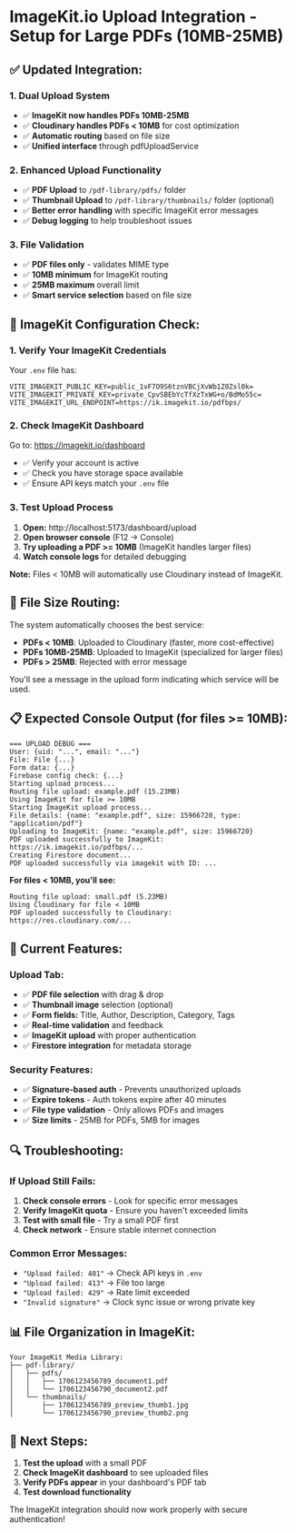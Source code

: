# ImageKit.io Upload Integration - Setup for Large PDFs (10MB-25MB)

## ✅ **Updated Integration:**

### **1. Dual Upload System**
- ✅ **ImageKit now handles PDFs 10MB-25MB** 
- ✅ **Cloudinary handles PDFs < 10MB** for cost optimization
- ✅ **Automatic routing** based on file size
- ✅ **Unified interface** through pdfUploadService

### **2. Enhanced Upload Functionality**
- ✅ **PDF Upload** to `/pdf-library/pdfs/` folder
- ✅ **Thumbnail Upload** to `/pdf-library/thumbnails/` folder (optional)
- ✅ **Better error handling** with specific ImageKit error messages
- ✅ **Debug logging** to help troubleshoot issues

### **3. File Validation**
- ✅ **PDF files only** - validates MIME type
- ✅ **10MB minimum** for ImageKit routing
- ✅ **25MB maximum** overall limit
- ✅ **Smart service selection** based on file size

## 🔧 **ImageKit Configuration Check:**

### **1. Verify Your ImageKit Credentials**
Your `.env` file has:
```
VITE_IMAGEKIT_PUBLIC_KEY=public_1vF7O9S6tznVBCjXvWb1Z0Zsl0k=
VITE_IMAGEKIT_PRIVATE_KEY=private_CpvSBEbYcTfXzTxWG+o/BdMo55c=
VITE_IMAGEKIT_URL_ENDPOINT=https://ik.imagekit.io/pdfbps/
```

### **2. Check ImageKit Dashboard**
Go to: https://imagekit.io/dashboard
- ✅ Verify your account is active
- ✅ Check you have storage space available
- ✅ Ensure API keys match your `.env` file

### **3. Test Upload Process**
1. **Open:** http://localhost:5173/dashboard/upload
2. **Open browser console** (F12 → Console)
3. **Try uploading a PDF >= 10MB** (ImageKit handles larger files)
4. **Watch console logs** for detailed debugging

**Note:** Files < 10MB will automatically use Cloudinary instead of ImageKit.

## 📏 **File Size Routing:**

The system automatically chooses the best service:

- **PDFs < 10MB**: Uploaded to Cloudinary (faster, more cost-effective)
- **PDFs 10MB-25MB**: Uploaded to ImageKit (specialized for larger files)
- **PDFs > 25MB**: Rejected with error message

You'll see a message in the upload form indicating which service will be used.

## 📋 **Expected Console Output (for files >= 10MB):**
```
=== UPLOAD DEBUG ===
User: {uid: "...", email: "..."}
File: File {...}
Form data: {...}
Firebase config check: {...}
Starting upload process...
Routing file upload: example.pdf (15.23MB)
Using ImageKit for file >= 10MB
Starting ImageKit upload process...
File details: {name: "example.pdf", size: 15966720, type: "application/pdf"}
Uploading to ImageKit: {name: "example.pdf", size: 15966720}
PDF uploaded successfully to ImageKit: https://ik.imagekit.io/pdfbps/...
Creating Firestore document...
PDF uploaded successfully via imagekit with ID: ...
```

**For files < 10MB, you'll see:**
```
Routing file upload: small.pdf (5.23MB)
Using Cloudinary for file < 10MB
PDF uploaded successfully to Cloudinary: https://res.cloudinary.com/...
```

## 🚀 **Current Features:**

### **Upload Tab:**
- ✅ **PDF file selection** with drag & drop
- ✅ **Thumbnail image** selection (optional)
- ✅ **Form fields:** Title, Author, Description, Category, Tags
- ✅ **Real-time validation** and feedback
- ✅ **ImageKit upload** with proper authentication
- ✅ **Firestore integration** for metadata storage

### **Security Features:**
- ✅ **Signature-based auth** - Prevents unauthorized uploads
- ✅ **Expire tokens** - Auth tokens expire after 40 minutes
- ✅ **File type validation** - Only allows PDFs and images
- ✅ **Size limits** - 25MB for PDFs, 5MB for images

## 🔍 **Troubleshooting:**

### **If Upload Still Fails:**
1. **Check console errors** - Look for specific error messages
2. **Verify ImageKit quota** - Ensure you haven't exceeded limits
3. **Test with small file** - Try a small PDF first
4. **Check network** - Ensure stable internet connection

### **Common Error Messages:**
- `"Upload failed: 401"` → Check API keys in `.env`
- `"Upload failed: 413"` → File too large
- `"Upload failed: 429"` → Rate limit exceeded
- `"Invalid signature"` → Clock sync issue or wrong private key

## 📊 **File Organization in ImageKit:**
```
Your ImageKit Media Library:
├── pdf-library/
│   ├── pdfs/
│   │   ├── 1706123456789_document1.pdf
│   │   └── 1706123456790_document2.pdf
│   └── thumbnails/
│       ├── 1706123456789_preview_thumb1.jpg
│       └── 1706123456790_preview_thumb2.png
```

## 🎯 **Next Steps:**
1. **Test the upload** with a small PDF
2. **Check ImageKit dashboard** to see uploaded files
3. **Verify PDFs appear** in your dashboard's PDF tab
4. **Test download functionality** 

The ImageKit integration should now work properly with secure authentication!
